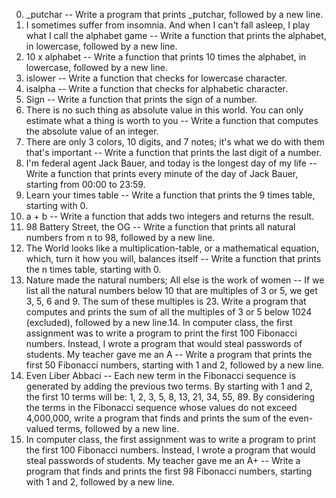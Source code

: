 0. _putchar -- Write a program that prints _putchar, followed by a new line.
1. I sometimes suffer from insomnia. And when I can't fall asleep, I play what I call the alphabet game -- Write a function that prints the alphabet, in lowercase, followed by a new line.
2. 10 x alphabet -- Write a function that prints 10 times the alphabet, in lowercase, followed by a new line.
3. islower -- Write a function that checks for lowercase character.
4. isalpha -- Write a function that checks for alphabetic character.
5. Sign -- Write a function that prints the sign of a number.
6. There is no such thing as absolute value in this world. You can only estimate what a thing is worth to you -- Write a function that computes the absolute value of an integer.
7. There are only 3 colors, 10 digits, and 7 notes; it's what we do with them that's important -- Write a function that prints the last digit of a number.
8. I'm federal agent Jack Bauer, and today is the longest day of my life -- Write a function that prints every minute of the day of Jack Bauer, starting from 00:00 to 23:59.
9. Learn your times table -- Write a function that prints the 9 times table, starting with 0.
10. a + b -- Write a function that adds two integers and returns the result.
11. 98 Battery Street, the OG -- Write a function that prints all natural numbers from n to 98, followed by a new line.
12. The World looks like a multiplication-table, or a mathematical equation, which, turn it how you will, balances itself -- Write a function that prints the n times table, starting with 0.
13. Nature made the natural numbers; All else is the work of women -- If we list all the natural numbers below 10 that are multiples of 3 or 5, we get 3, 5, 6 and 9. The sum of these multiples is 23. Write a program that computes and prints the sum of all the multiples of 3 or 5 below 1024 (excluded), followed by a new line.14. In computer class, the first assignment was to write a program to print the first 100 Fibonacci numbers. Instead, I wrote a program that would steal passwords of students. My teacher gave me an A -- Write a program that prints the first 50 Fibonacci numbers, starting with 1 and 2, followed by a new line.
15. Even Liber Abbaci -- Each new term in the Fibonacci sequence is generated by adding the previous two terms. By starting with 1 and 2, the first 10 terms will be: 1, 2, 3, 5, 8, 13, 21, 34, 55, 89. By considering the terms in the Fibonacci sequence whose values do not exceed 4,000,000, write a program that finds and prints the sum of the even-valued terms, followed by a new line.
16. In computer class, the first assignment was to write a program to print the first 100 Fibonacci numbers. Instead, I wrote a program that would steal passwords of students. My teacher gave me an A+ -- Write a program that finds and prints the first 98 Fibonacci numbers, starting with 1 and 2, followed by a new line.